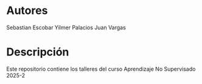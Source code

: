 # Autores
Sebastian Escobar
Yilmer Palacios
Juan Vargas

# Descripción
Este repositorio contiene los talleres del curso Aprendizaje No Supervisado 2025-2
